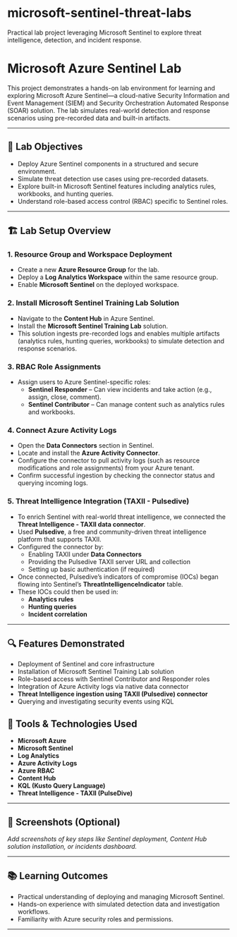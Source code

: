 # microsoft-sentinel-threat-labs
Practical lab project leveraging Microsoft Sentinel to explore threat intelligence, detection, and incident response.

# Microsoft Azure Sentinel Lab

This project demonstrates a hands-on lab environment for learning and exploring Microsoft Azure Sentinel—a cloud-native Security Information and Event Management (SIEM) and Security Orchestration Automated Response (SOAR) solution. The lab simulates real-world detection and response scenarios using pre-recorded data and built-in artifacts.

---

## 🚀 Lab Objectives

- Deploy Azure Sentinel components in a structured and secure environment.
- Simulate threat detection use cases using pre-recorded datasets.
- Explore built-in Microsoft Sentinel features including analytics rules, workbooks, and hunting queries.
- Understand role-based access control (RBAC) specific to Sentinel roles.

---

## 🏗️ Lab Setup Overview

### 1. **Resource Group and Workspace Deployment**
- Create a new **Azure Resource Group** for the lab.
- Deploy a **Log Analytics Workspace** within the same resource group.
- Enable **Microsoft Sentinel** on the deployed workspace.

### 2. **Install Microsoft Sentinel Training Lab Solution**
- Navigate to the **Content Hub** in Azure Sentinel.
- Install the **Microsoft Sentinel Training Lab** solution.
- This solution ingests pre-recorded logs and enables multiple artifacts (analytics rules, hunting queries, workbooks) to simulate detection and response scenarios.

### 3. **RBAC Role Assignments**
- Assign users to Azure Sentinel-specific roles:
  - **Sentinel Responder** – Can view incidents and take action (e.g., assign, close, comment).
  - **Sentinel Contributor** – Can manage content such as analytics rules and workbooks.

### 4. **Connect Azure Activity Logs**
- Open the **Data Connectors** section in Sentinel.
- Locate and install the **Azure Activity Connector**.
- Configure the connector to pull activity logs (such as resource modifications and role assignments) from your Azure tenant.
- Confirm successful ingestion by checking the connector status and querying incoming logs.

### 5. **Threat Intelligence Integration (TAXII - Pulsedive)**
- To enrich Sentinel with real-world threat intelligence, we connected the **Threat Intelligence - TAXII data connector**.
- Used **Pulsedive**, a free and community-driven threat intelligence platform that supports TAXII.
- Configured the connector by:
  - Enabling TAXII under **Data Connectors**
  - Providing the Pulsedive TAXII server URL and collection
  - Setting up basic authentication (if required)
- Once connected, Pulsedive’s indicators of compromise (IOCs) began flowing into Sentinel’s **ThreatIntelligenceIndicator** table.
- These IOCs could then be used in:
  - **Analytics rules**
  - **Hunting queries**
  - **Incident correlation**

---
## 🔍 Features Demonstrated

- Deployment of Sentinel and core infrastructure
- Installation of Microsoft Sentinel Training Lab solution
- Role-based access with Sentinel Contributor and Responder roles
- Integration of Azure Activity logs via native data connector
- **Threat Intelligence ingestion using TAXII (Pulsedive) connector**
- Querying and investigating security events using KQL

## 🧰 Tools & Technologies Used

- **Microsoft Azure**
- **Microsoft Sentinel**
- **Log Analytics**
- **Azure Activity Logs**
- **Azure RBAC**
- **Content Hub**
- **KQL (Kusto Query Language)**
- **Threat Intelligence - TAXII (PulseDive)**

---

## 📸 Screenshots (Optional)

_Add screenshots of key steps like Sentinel deployment, Content Hub solution installation, or incidents dashboard._

---

## 📚 Learning Outcomes

- Practical understanding of deploying and managing Microsoft Sentinel.
- Hands-on experience with simulated detection data and investigation workflows.
- Familiarity with Azure security roles and permissions.

---
